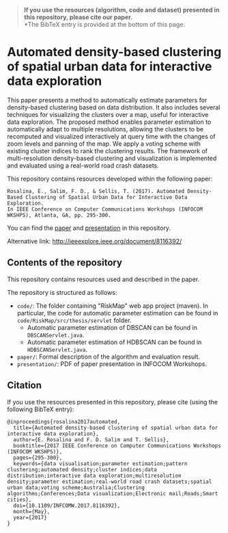 > **If you use the resources (algorithm, code and dataset) presented in this repository, please cite our paper.**  
*The BibTeX entry is provided at the bottom of this page. 

# Automated density-based clustering of spatial urban data for interactive data exploration
This paper presents a method to automatically estimate parameters for density-based clustering based on data distribution. It also includes several techniques for visualizing the clusters over a map, useful for interactive data exploration. The proposed method enables parameter estimation to automatically adapt to multiple resolutions, allowing the clusters to be recomputed and visualized interactively at query time with the changes of zoom levels and panning of the map. We apply a voting scheme with existing cluster indices to rank the clustering results. The framework of multi-resolution density-based clustering and visualization is implemented and evaluated using a real-world road crash datasets.

This repository contains resources developed within the following paper:

	Rosalina, E., Salim, F. D., & Sellis, T. (2017). Automated Density-Based Clustering of Spatial Urban Data for Interactive Data Exploration. 
	In IEEE Conference on Computer Communications Workshops (INFOCOM WKSHPS), Atlanta, GA, pp. 295-300.

You can find the [paper](https://github.com/cruiseresearchgroup/Automated-density-based-clustering-for-interactive-data-exploration/blob/master/paper/Rosalina2017Automated.pdf) and [presentation](https://github.com/cruiseresearchgroup/Automated-density-based-clustering-for-interactive-data-exploration/blob/master/presentation/INFOCOMM-Erica2017.pdf) in this repository. 

Alternative link: http://ieeexplore.ieee.org/document/8116392/

## Contents of the repository
This repository contains resources used and described in the paper.

The repository is structured as follows:

- `code/`: The folder containing "RiskMap" web app project (maven). In particular, the code for automatic parameter estimation can be found in `code/RiskMap/src/thesis/servlet` folder. 
   * Automatic parameter estimation of DBSCAN can be found in `DBSCANServlet.java`. 
   * Automatic parameter estimation of HDBSCAN can be found in `HDBSCANServlet.java`.
- `paper/`: Formal description of the algorithm and evaluation result. 
- `presentation/`: PDF of paper presentation in INFOCOM Workshops.

## Citation
If you use the resources presented in this repository, please cite (using the following BibTeX entry):
```
@inproceedings{rosalina2017automated,
  title={Automated density-based clustering of spatial urban data for interactive data exploration}, 
  author={E. Rosalina and F. D. Salim and T. Sellis}, 
  booktitle={2017 IEEE Conference on Computer Communications Workshops (INFOCOM WKSHPS)}, 
  pages={295-300}, 
  keywords={data visualisation;parameter estimation;pattern clustering;automated density;cluster indices;data distribution;interactive data exploration;multiresolution density;parameter estimation;real-world road crash datasets;spatial urban data;voting scheme;Australia;Clustering algorithms;Conferences;Data visualization;Electronic mail;Roads;Smart cities}, 
  doi={10.1109/INFCOMW.2017.8116392}, 
  month={May}, 
  year={2017}
}
```

